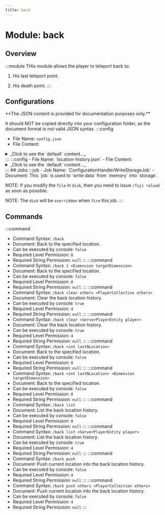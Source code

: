 ```yaml
---
title: back
---
```



# Module: back

## Overview
:::module
  THis module allows the player to teleport back to:
  
  1. His last teleport point.
  
  2. His death point.
:::
## Configurations
<Admonition type="warning" icon="" title="">
**The JSON content is provided for documentation purposes only.**

It should NOT be copied directly into your configuration folder, as the document format is not valid JSON syntax.
</Admonition>
:::config
- File Name: `config.json`
- File Content: 
<details>

<summary>_Click to see the `default` content..._</summary>

```json showLineNumbers title="config/fuji/modules/back/config.json"
{
  /* Ignore `this teleport` if the `distance` is too close in between. */
  "ignore_distance": 32.0
  /* Should we save the location on player death? */,
  "enable_back_on_death": true
  /* Should we save the location on player teleport? */,
  "enable_back_on_teleport": true
  /* Max saved location slots. */,
  "max_back_location_entries_to_save": 3
}
```
</details>
:::
:::config
- File Name: `location-history.json`
- File Content: 
<details>

<summary>_Click to see the `default` content..._</summary>

```json showLineNumbers title="config/fuji/modules/back/location-history.json"
{
  "player2history": {}
}
```
</details>
:::
## Jobs
:::job
- Job Name: `ConfigurationHandlerWriteStorageJob`
- Document:   This `job` is used to `write data` from `memory` into `storage`.
  
  
  
  NOTE: If you modify the `file` in `disk`, then you need to issue `/fuji reload` as soon as possible.
  
  NOTE: The `disk` will be `overridden` when `fire` this job.
:::
## Commands
:::command
- Command Syntax: `/back`
- Document:   Back to the specified location.
- Can be executed by console: `false`
- Required Level Permission: `0`
- Required String Permission: `null`
:::
:::command
- Command Syntax: `/back 1 <Dimension targetDimension>`
- Document:   Back to the specified location.
- Can be executed by console: `false`
- Required Level Permission: `0`
- Required String Permission: `null`
:::
:::command
- Command Syntax: `/back clear others <PlayerCollection others>`
- Document:   Clear the back location history.
- Can be executed by console: `true`
- Required Level Permission: `4`
- Required String Permission: `null`
:::
:::command
- Command Syntax: `/back clear <ServerPlayerEntity player>`
- Document:   Clear the back location history.
- Can be executed by console: `true`
- Required Level Permission: `4`
- Required String Permission: `null`
:::
:::command
- Command Syntax: `/back <int lastNLocation>`
- Document:   Back to the specified location.
- Can be executed by console: `false`
- Required Level Permission: `0`
- Required String Permission: `null`
:::
:::command
- Command Syntax: `/back <int lastNLocation> <Dimension targetDimension>`
- Document:   Back to the specified location.
- Can be executed by console: `false`
- Required Level Permission: `0`
- Required String Permission: `null`
:::
:::command
- Command Syntax: `/back list`
- Document:   List the back location history.
- Can be executed by console: `false`
- Required Level Permission: `0`
- Required String Permission: `null`
:::
:::command
- Command Syntax: `/back list <ServerPlayerEntity player>`
- Document:   List the back location history.
- Can be executed by console: `true`
- Required Level Permission: `4`
- Required String Permission: `null`
:::
:::command
- Command Syntax: `/back push`
- Document:   Push current location into the back location history.
- Can be executed by console: `false`
- Required Level Permission: `4`
- Required String Permission: `null`
:::
:::command
- Command Syntax: `/back push others <PlayerCollection others>`
- Document:   Push current location into the back location history.
- Can be executed by console: `false`
- Required Level Permission: `4`
- Required String Permission: `null`
:::
